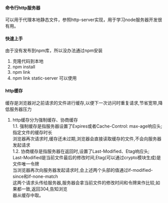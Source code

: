 #### 命令行http服务器
可以用于代理本地静态文件，参照http-server实现，用于学习node服务器开发很有用。


#### 快速上手
由于没有发布到npm库，所以没办法通过npm安装
1. 克隆代码到本地
2. npm install
3. npm link
4. npm link static-server 可以使用


#### http缓存
缓存是浏览器对之前请求的文件进行缓存,以便下一次访问时重复请求,节省宽带,降低服务器压力

1. http缓存分为强制缓存、协商缓存<br/>
    1.1. 强制缓存是指服务器设置了Expires或者Cache-Control: max-age响应头;指定文件的缓存时长<br/>
    浏览器再次请求时,缓存还未过期,浏览器会直接读取缓存的文件,不会向服务器发起请求<br/>
    1.2. 协商缓存是指服务器在返回时,设置了Last-Modified、Etag响应头;<br/>
        Last-Modified是当前文件最后的修改时间,Etag(可以通过crypto模块生成)是文件唯一令牌<br/>
        当浏览器再次向服务器发起请求时,会上述两个头部的值通过if-modified-since和if-none-match<br/>
        这两个请求头传给服务器,服务器会拿当前文件的修改时间和令牌来作比较,如果都一致,返回304,告知浏览<br/>器从缓存中取。
